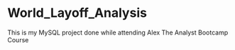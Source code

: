 # World_Layoff_Analysis
This is my MySQL project done while attending Alex The Analyst Bootcamp Course

